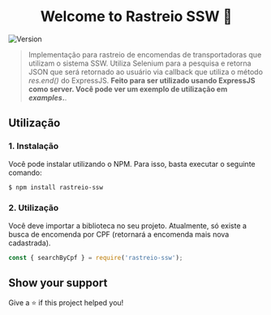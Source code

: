 <h1 align="center">Welcome to Rastreio SSW 👋</h1>
<p>
  <img alt="Version" src="https://img.shields.io/badge/version-0.1-blue.svg?cacheSeconds=2592000" />
</p>

> Implementação para rastreio de encomendas de transportadoras que utilizam o sistema SSW. Utiliza Selenium para a pesquisa e retorna JSON que será retornado ao usuário via callback que utiliza o método _res.end()_ do ExpressJS. **Feito para ser utilizado usando ExpressJS como server. Você pode ver um exemplo de utilização em _examples_.**.

## Utilização

### 1. Instalação

Você pode instalar utilizando o NPM. Para isso, basta executar o seguinte comando:

```sh
$ npm install rastreio-ssw
```

### 2. Utilização

Você deve importar a biblioteca no seu projeto. Atualmente, só existe a busca de encomenda por CPF (retornará a encomenda mais nova cadastrada). 

```javascript
const { searchByCpf } = require('rastreio-ssw');
```

## Show your support

Give a ⭐️ if this project helped you!


